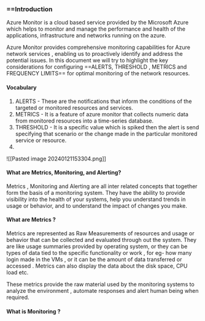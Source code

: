 
### ==Introduction

Azure Monitor is a cloud based service provided by the Microsoft Azure which helps to monitor and manage the performance and health of the applications, infrastructure and networks running on the azure. 

Azure Monitor provides comprehensive monitoring capabilities for Azure network services , enabling us to proactively identify and address the potential issues.
In this document we will try to highlight the key considerations for configuring ==ALERTS, THRESHOLD , METRICS and FREQUENCY LIMITS== for optimal monitoring of the network resources.

#### Vocabulary 

1. ALERTS - These are the notifications that inform the conditions of the targeted or monitored resources and services.
2. METRICS - It is a feature of azure monitor that collects numeric data from monitored resources into a time-series database.
3. THRESHOLD - It is  a specific value which is spiked then the alert is send specifying that scenario or the change made in the particular monitored service or resource.
4. 

![[Pasted image 20240121153304.png]]

#### What are Metrics, Monitoring, and Alerting?

Metrics , Monitoring and Alerting are all inter related concepts that together form the basis of a monitoring system.
They have the ability to provide visibility into the health of your systems, help you understand trends in usage or behavior, and to understand the impact of changes you make.


#### What are Metrics ?
Metrics are represented as Raw Measurements of resources and usage or behavior that can be collected and evaluated through out the system.
They are like usage summaries provided by operating system, or they can be types of data tied to the specific functionality or work , for eg- how many login made in the VMs , or it can be the amount of data transferred or accessed .
Metrics can also display the data about the disk space, CPU load etc.

These metrics provide the raw material used by the monitoring systems to analyze the environment , automate responses and alert human being when required.

#### What is Monitoring ?


